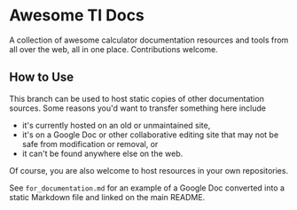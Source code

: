 # Awesome TI Docs
A collection of awesome calculator documentation resources and tools from all over the web, all in one place. Contributions welcome.

## How to Use
This branch can be used to host static copies of other documentation sources. Some reasons you'd want to transfer something here include

- it's currently hosted on an old or unmaintained site,
- it's on a Google Doc or other collaborative editing site that may not be safe from modification or removal, or
- it can't be found anywhere else on the web.

Of course, you are also welcome to host resources in your own repositories.

See `for_documentation.md` for an example of a Google Doc converted into a static Markdown file and linked on the main README.
